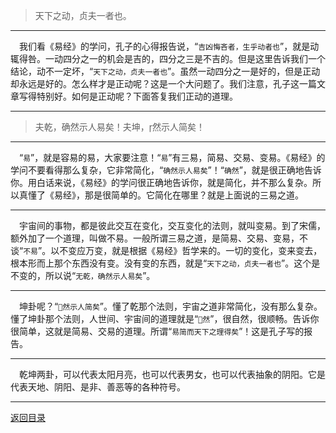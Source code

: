 > 天下之动，贞夫一者也。
___
&emsp;我们看《易经》的学问，孔子的心得报告说，“``吉凶悔吝者，生乎动者也``”，就是动辄得咎。一动四分之一的机会是吉的，四分之三是不吉的。但是这里告诉我们一个结论，动不一定坏，“``天下之动，贞夫一者也``”。虽然一动四分之一是好的，但是正动却永远是好的。怎么样才是正动呢？这是一个大问题了。我们注意，孔子这一篇文章写得特别好。如何是正动呢？下面答复我们正动的道理。
___
> 夫乾，确然示人易矣！夫坤，然示人简矣！
___
&emsp;“``易``”，就是容易的易，大家要注意！“``易``”有三易，简易、交易、变易。《易经》的学问不要看得那么复杂，它非常简化，“``确然示人易矣``”！“``确然``”，就是很正确地告诉你。用白话来说，《易经》的学问很正确地告诉你，就是简化，并不那么复杂。所以真懂了《易经》，那是很简单的。它简化在哪里？就是上面说的三易之道。
___
&emsp;宇宙间的事物，都是彼此交互在变化，交互变化的法则，就叫变易。到了宋儒，额外加了一个道理，叫做不易。一般所谓三易之道，是简易、交易、变易，不谈“``不易``”。以不变应万变，就是根据《易经》哲学来的。一切的变化，变来变去，根本形而上那个东西没有变。没有变的东西，就是“``天下之动，贞夫一者也``”。这个是不变的，所以说“``无乾，确然示人易矣``”。
___
&emsp;坤卦呢？“``然示人简矣``”。懂了乾那个法则，宇宙之道非常简化，没有那么复杂。懂了坤卦那个法则，人世间、宇宙间的道理就是“``然``”，很自然，很顺畅。告诉你很简单，这就是简易、交易的道理。所谓“``易简而天下之理得矣``”！这是孔子写的报告。
___
&emsp;乾坤两卦，可以代表太阳月亮，也可以代表男女，也可以代表抽象的阴阳。它是代表天地、阴阳、是非、善恶等的各种符号。
___
[返回目录](../../master/README.md#目录)
